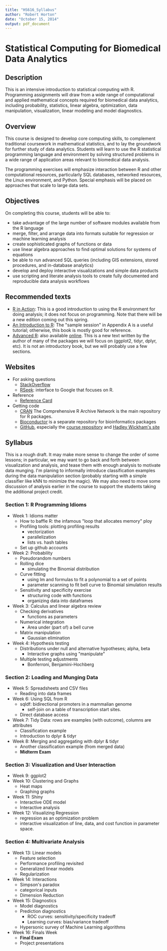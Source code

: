 ```yaml
---
title: "HS616_Syllabus"
author: "Robert Horton"
date: "October 15, 2014"
output: pdf_document
---
```


# Statistical Computing for Biomedical Data Analytics

## Description
This is an intensive introduction to statistical computing with R. Programming assignments will draw from a wide range of computational and applied mathematical concepts required for biomedical data analytics, including probability, statistics, linear algebra, optimization, data manipulation, visualization, linear modeling and model diagnostics.

## Overview
This course is designed to develop core computing skills, to complement traditional coursework in mathematical statistics, and to lay the groundwork for further study of data analytics. Students will learn to use the R statistical programming language and environment by solving structured problems in a wide range of application areas relevant to biomedical data analysis.

The programming exercises will emphasize interaction between R and other computational resources, particularly SQL databases, networked resources, the Linux environment, and Python. Special emphasis will be placed on approaches that scale to large data sets.


## Objectives
On completing this course, students will be able to:

* take advantage of the large number of software modules available from the R language
* merge, filter, and arrange data into formats suitable for regression or machine learning analysis
* create sophisticated graphs of functions or data
* use linear algebra approaches to find optimal solutions for systems of equations
* be able to run advanced SQL queries (including GIS extensions, stored procedures, and in-database analytics)
* develop and deploy interactive visualizations and simple data products
* use scripting and literate analysis tools to create fully documented and reproducible data analysis workflows

## Recommended texts
* [R in Action](http://www.amazon.com/R-Action-Robert-Kabacoff/dp/1935182390/ref=sr_1_1?s=books&ie=UTF8&qid=1414082542&sr=1-1&keywords=R+in+action): This is a good introduction to using the R environment for doing analysis; it does not focus on programming. Note that there will be a new edition coming out this spring.
* [An Introduction to R](http://cran.r-project.org/doc/manuals/R-intro.pdf): The "sample session" in Appendix A is a useful tutorial; otherwise, this book is mostly good for reference.
* [Advanced R](http://www.amazon.com/dp/1466586966/ref=cm_sw_su_dp?tag=devtools-20): also available [online](http://adv-r.had.co.nz/). This is a new text written by the author of many of the packages we will focus on (ggplot2, tidyr, dplyr, etc). It is not an introductory book, but we will probably use a few sections.

## Websites
* For asking questions
    * [StackOverflow](http://stackoverflow.com/questions/tagged/r)
    * [RSeek](http://rseek.org/): interface to Google that focuses on R.
* Reference
    * [Reference Card](http://cran.r-project.org/doc/contrib/Short-refcard.pdf)
* Getting code
    * [CRAN](http://cran.r-project.org/) The Comprehensive R Archive Network is the main repository for R packages.
    * [Bioconductor](http://www.bioconductor.org/) is a separate repository for bioinformatics packages
    * [GitHub](https://github.com), especially the [course repository](https://github.com/rmhorton/statprog) and [Hadley Wickham's site](https://github.com/hadley)
## Syllabus

This is a rough draft. It may make more sense to change the order of some lessons; in particular, we may want to go back and forth between visualization and analysis, and tease them with enough analysis to motivate data munging. I'm planing to informally introduce classification examples during the data manipulation section (probably starting with a simple classifier like kNN to minimize the magic). We may also need to move some discussion of analysis earlier in the course to support the students taking the additional project credit. 

### Section 1: R Programming Idioms

* Week 1: Idioms matter
	- How to baffle R: the infamous "loop that allocates memory" ploy
	- Profiling tools: plotting profiling results
		+ vectorization
		+ parallelization
		+ lists vs. hash tables
	- Set up github accounts
* Week 2: Probability
	- Pseudorandom numbers
	- Rolling dice
		+ simulating the Binomial distribution
	- Curve fitting
		+ using lm and formulas to fit a polynomial to a set of points
		+ parameter scanning to fit bell curve to Binomial simulation results
	- Sensitivity and specificity exercise
		+ structuring code with functions
		+ organizing data into dataframes
* Week 3: Calculus and linear algebra review
	- Checking derivatives
		+ functions as parameters
	- Numerical integration
		+ Area under (part of) a bell curve
	- Matrix manipulation
		+ Gaussian elimination
* Week 4: Hypothesis testing
	- Distributions under null and alternative hypotheses; alpha, beta
		+ Interactive graphs using "manipulate"
	- Multiple testing adjustments
		+ Bonferroni, Benjamini-Hochberg

### Section 2: Loading and Munging Data

* Week 5: Spreadsheets and CSV files
	- Reading into data frames
* Week 6: Using SQL from R
	- sqldf: bidirectional promoters in a mammalian genome
		+ self-join on a table of transcription start sites.
	- Direct database access
* Week 7: Tidy Data: rows are examples (with outcome), columns are attributes
	- Classification example
	- Introduction to dplyr & tidyr
* Week 8: Merging and aggregating with dplyr & tidyr
	- Another classification example (from merged data)
	- **Midterm Exam**

### Section 3: Visualization and User Interaction

* Week 9: ggplot2
* Week 10: Clustering and Graphs
	- Heat maps
	- Graphing graphs
* Week 11: Shiny
	- Interactive ODE model
	- Interactive analysis
* Week 12: Visualizing Regression
	- regression as an optimization problem
	- interactive visualization of line, data, and cost function in parameter space.

### Section 4: Multivariate Analysis

* Week 13: Linear models
	- Feature selection
	- Performance profiling revisited
	- Generalized linear models
	- Regularization
* Week 14: Interactions
	- Simpson's paradox
	- categorical inputs
	- Dimension Reduction
* Week 15: Diagnostics
	- Model diagnostics
	- Prediction diagnostics
		+ ROC curves: sensitivity/specificity tradeoff
		+ Learning curves: bias/variance tradeoff
	- Hypersonic survey of Machine Learning algorithms
* Week 16: Finals Week
	- **Final Exam**
	- Project presentations
	